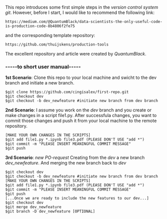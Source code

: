 This repo introduces some first simple steps in the *version control system git*. However, before I start, I would like to recommend the following link:
```
https://medium.com/@QuantumBlack/data-scientists-the-only-useful-code-is-production-code-8b4806f2fe75
```
and the corresponding template repository:
```
https://github.com/thuijskens/production-tools
```
The excellent repository and article were created by *QuantumBlack*.

### -----to short user manual-----
**1st Scenario**:
Clone this repo to your local machine and swicht to the dev branch and initiate a new branch.
```
$git clone https://github.com/cingisalex/first-repo.git 
$git checkout dev 
$git checkout -b dev_newfeature #initiate new branch from dev branch
```

**2nd Scenario**:
I assume you work on the *dev* branch and you create or make changes in a script file1.py. After successfula changes, you want to commit those changes and push it from your local machine to the remote repository.
```
[MAKE YOUR OWN CHANGES IN THE SCRIPTS]
$git add file1.py *.ipynb file3.pdf (PLEASE DON'T USE "add *")
$git commit -m "PLEASE INSERT MEANINGFUL COMMIT MESSAGE"
$git push
```
**3rd Scenario**: *new PO-request*
Creating from the *dev* a new branch *dev_newfeature*. And merging the new branch back to *dev* 
```
$git checkout dev
$git checkout -b dev_newfeature #initiate new branch from dev branch
[MAKE YOUR OWN CHANGES IN THE SCRIPTS]
$git add file1.py *.ipynb file3.pdf (PLEASE DON'T USE "add *")
$git commit -m "PLEASE INSERT MEANINGFUL COMMIT MESSAGE"
$git push
[...Once we are ready to include the new features to our dev...]
$git checkout dev
$git merge dev_newfeature
$git branch -D dev_newfeature [OPTIONAL]
```
